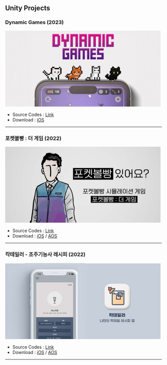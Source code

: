## Unity Projects
### Dynamic Games (2023)
<a href="https://github.com/Sundrago/DynamicGames"><img src="https://github.com/Sundrago/Sundrago/blob/d7547594a89bdeba961badb79c57d2613a73ddfc/8ab3b553-21b1-4bc0-9a98-4d1942cf4b08_rw2_1200.jpg" width="500" ></a>
- Source Codes : [Link](https://github.com/Sundrago/DynamicGames)
- Download : [iOS](https://apps.apple.com/us/app/dynamic-games-games-on-island/id6443782791)

---

### 포켓볼빵 : 더 게임 (2022)
<a href="https://github.com/Sundrago/PocketBbang"><img src="https://github.com/Sundrago/Sundrago/blob/d7547594a89bdeba961badb79c57d2613a73ddfc/8ab3b553-21b1-4bc0-9a98-4d1942cf4b08_rw_1200.jpg" width="500" ></a>
- Source Codes : [Link](https://github.com/Sundrago/PocketBbang)
- Download : [iOS](https://apps.apple.com/us/app/%ED%8F%AC%EC%BC%93%EB%B3%BC%EB%B9%B5-%EB%8D%94%EA%B2%8C%EC%9E%84/id1617538393) / [AOS](https://play.google.com/store/apps/details?id=net.sundragon.bbang)

---

### 칵테일러 - 조주기능사 레시피 (2022)
<a href="https://github.com/Sundrago/Cocktailor"><img src="https://github.com/Sundrago/Sundrago/blob/a1b79f9492e0ca304fca729328c16acd82d9bce0/6ab3b553-21b1-4bc0-9a98-4d1942cf4b08_rw_1200.jpg" width="500" ></a>
- Source Codes : [Link](https://github.com/Sundrago/Cocktailor)
- Download : [iOS](https://apple.co/3ijIa9V) / [AOS](https://play.google.com/store/apps/details?id=net.sundragon.cocktail)

---


<!--
## 🔗 Links
[![portfolio](https://img.shields.io/badge/my_portfolio-000?style=for-the-badge&logo=ko-fi&logoColor=white)](https://sundragon.net/)


**Sundrago/Sundrago** is a ✨ _special_ ✨ repository because its `README.md` (this file) appears on your GitHub profile.

Here are some ideas to get you started:

- 🔭 I’m currently working on ...
- 🌱 I’m currently learning ...
- 👯 I’m looking to collaborate on ...
- 🤔 I’m looking for help with ...
- 💬 Ask me about ...
- 📫 How to reach me: ...
- 😄 Pronouns: ...
- ⚡ Fun fact: ...
-->
